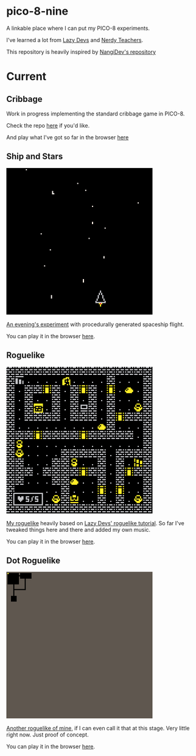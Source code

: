# pico-8-nine
A linkable place where I can put my PICO-8 experiments.

I've learned a lot from [Lazy Devs](https://www.youtube.com/c/LazyDevs) and [Nerdy Teachers](https://nerdyteachers.com/).

This repository is heavily inspired by [NangiDev's repository](https://github.com/NangiDev/pico-8-projects)

# Current

## Cribbage

Work in progress implementing the standard cribbage game in PICO-8.

Check the repo [here](https://github.com/RegBl/pico-8-nine/tree/main/carts/cribbage) if you'd like.

And play what I've got so far in the browser [here](https://regbl.github.io/pico-8-nine/web-app/cribbage.html)

## Ship and Stars

![./gifs/shipstars.gif](./gifs/shipstars.gif?raw=true "Ship and Stars")

[An evening's experiment](./carts/shipstars.p8) with procedurally generated spaceship flight.

You can play it in the browser [here](https://regbl.github.io/pico-8-nine/web-app/shipstars.html).

## Roguelike

![./gifs/ytrogelike.gif](./gifs/ytroguelike.gif?raw=true "Roguelike")

[My roguelike](./carts/ytroguelike.p8) heavily based on [Lazy Devs' roguelike tutorial](https://youtube.com/playlist?list=PLea8cjCua_P3LL7J1Q9b6PJua0A-96uUS). So far I've tweaked things here and there and added my own music.

You can play it in the browser [here](https://regbl.github.io/pico-8-nine/web-app/ytroguelike.html).

## Dot Roguelike

![./gifs/dotroguelike.gif](./gifs/dotroguelike_0.gif?raw=true "Dot Roguelike")

[Another roguelike of mine](./carts/dotroguelike.p8), if I can even call it that at this stage. Very little right now. Just proof of concept.

You can play it in the browser [here](https://regbl.github.io/pico-8-nine/web-app/dotroguelike.html).